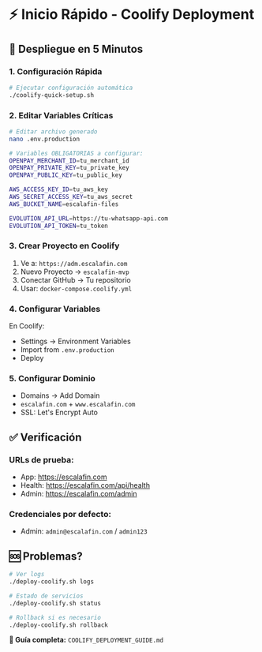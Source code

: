 
# ⚡ Inicio Rápido - Coolify Deployment

## 🚀 Despliegue en 5 Minutos

### 1. Configuración Rápida
```bash
# Ejecutar configuración automática
./coolify-quick-setup.sh
```

### 2. Editar Variables Críticas
```bash
# Editar archivo generado
nano .env.production

# Variables OBLIGATORIAS a configurar:
OPENPAY_MERCHANT_ID=tu_merchant_id
OPENPAY_PRIVATE_KEY=tu_private_key
OPENPAY_PUBLIC_KEY=tu_public_key

AWS_ACCESS_KEY_ID=tu_aws_key
AWS_SECRET_ACCESS_KEY=tu_aws_secret
AWS_BUCKET_NAME=escalafin-files

EVOLUTION_API_URL=https://tu-whatsapp-api.com
EVOLUTION_API_TOKEN=tu_token
```

### 3. Crear Proyecto en Coolify
1. Ve a: `https://adm.escalafin.com`
2. Nuevo Proyecto → `escalafin-mvp`
3. Conectar GitHub → Tu repositorio
4. Usar: `docker-compose.coolify.yml`

### 4. Configurar Variables
En Coolify:
- Settings → Environment Variables
- Import from `.env.production`
- Deploy

### 5. Configurar Dominio
- Domains → Add Domain
- `escalafin.com` + `www.escalafin.com`
- SSL: Let's Encrypt Auto

## ✅ Verificación

### URLs de prueba:
- App: https://escalafin.com
- Health: https://escalafin.com/api/health
- Admin: https://escalafin.com/admin

### Credenciales por defecto:
- Admin: `admin@escalafin.com` / `admin123`

## 🆘 Problemas?
```bash
# Ver logs
./deploy-coolify.sh logs

# Estado de servicios
./deploy-coolify.sh status

# Rollback si es necesario
./deploy-coolify.sh rollback
```

**📖 Guía completa:** `COOLIFY_DEPLOYMENT_GUIDE.md`
